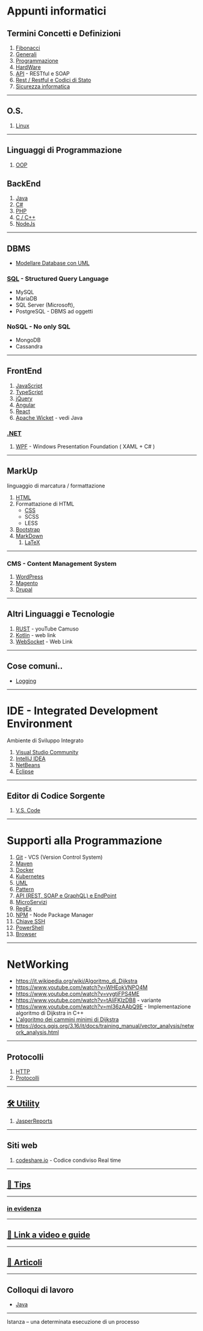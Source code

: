 # Appunti informatici

## Termini Concetti e Definizioni
1. [Fibonacci](./Termini_e_Concetti/Fibonacci.md)
1. [Generali](./Termini_e_Concetti/Definizioni_e_Concetti.md)
1. [Programmazione](./Termini_e_Concetti/Programmazione.md)
1. [HardWare](./Termini_e_Concetti/HardWare.md)
1. [API](./Termini_e_Concetti/API.md) - RESTful e SOAP
1. [Rest / Restful e Codici di Stato](./Web%20API%20Rest.md)
1. [Sicurezza informatica](./Termini_e_Concetti/Hacker.md)
---
## O.S.
1. [Linux](./Linux/ReadMe.md)

---
## Linguaggi di Programmazione
1. [OOP](./OOP/ReadMe.md)

## BackEnd
1. [Java](./Java/ReadMe.md/#Java)
1. [C#](./C%23/ReadMe.md)
1. [PHP](./PHP/ReadMe.md)
1. [C / C++](./C_e_C++/ReadMe.md)
1. [NodeJs](./NodeJs/ReadMe.md)

---
## DBMS
- [Modellare Database con UML](./DataBase/ClassDiagramUML.md)
### [SQL](./DataBase/SQL/ReadMe.md) - Structured Query Language
- MySQL
- MariaDB
- SQL Server (Microsoft),
- PostgreSQL - DBMS ad oggetti
### NoSQL - No only SQL
- MongoDB
- Cassandra

---
## FrontEnd
1. [JavaScript](./JavaScript/ReadMe.md)
1. [TypeScript](./TypeScript/ReadMe.md)
1. [jQuery](./jQuery/ReadMe.md)
1. [Angular](./Angular/ReadMe.md)
1. [React](./React/ReadMe.md)
1. [Apache Wicket](./Java/Wicket.md) - vedi Java

### [.NET](./dotNET/ReadMe.md)
1. [WPF](./dotNET/WPF/WPF.md) - Windows Presentation Foundation ( XAML + C# )

---
## MarkUp
linguaggio di marcatura / formattazione
1. [HTML](./HTML/ReadMe.md)
1. Formattazione di HTML
    - [CSS](./CSS/ReadMe.md)
    - SCSS
    - LESS
1. [Bootstrap](./Bootstrap/ReadMe.md)
1. [MarkDown](./MarkDown/ReadMe.md)
    1. [LaTeX](./LaTeX/ReadMe.md)

---
### CMS - Content Management System
1. [WordPress](./CMS/WordPress/ReadMe.md)
1. [Magento](./CMS/Magento/Magento.md)
1. [Drupal](./CMS/Drupal/ReadMe.md) 

---
## Altri Linguaggi e Tecnologie
1. [RUST](https://www.youtube.com/watch?v=AEHpTZeIs30)  - youTube Camuso
1. [Kotlin](https://www.ionos.it/digitalguide/siti-web/programmazione-del-sito-web/tutorial-kotlin/) - web link
1. [WebSocket](https://www.ionos.it/digitalguide/siti-web/programmazione-del-sito-web/che-cose-websocket/) - Web Link

---
## Cose comuni..
- [Logging](./Logging.md)

---

# IDE - Integrated Development Environment
Ambiente di Sviluppo Integrato

1. [Visual Studio Community](./IDE/VisualStudioCommunity/ReadMe.md)
1. [IntelliJ IDEA](./IDE/IntelliJ_IDEA/ReadMe.md)
1. [NetBeans](./IDE/NetBeans/ReadMe.md)
1. [Eclipse](./IDE/Eclipse/ReadMe.md)

---

## Editor di Codice Sorgente
1. [V.S. Code](./IDE/VSCode/ReadMe.md)

---

# Supporti alla Programmazione
1. [Git](./Git/ReadMe.md) - VCS (Version Control System)
1. [Maven](./Maven.md)
1. [Docker](./Docker/ReadMe.md)
1. [Kubernetes](./Kubernetes.md)
1. [UML](./Supporti/UML/ReadMe.md)
1. [Pattern](./Supporti/Pattern/ReadMe.md)
1. [API (REST, SOAP e GraphQL) e EndPoint](./Termini_e_Concetti/API.md)
1. [MicroServizi](./MicroServizi.md)
1. [RegEx](./Supporti/RegEx/ReadMe.md)
1. [NPM](./Supporti/NPM/ReadMe.md) - Node Package Manager
1. [Chiave SSH](./Supporti/Chiave_SSH/Chiave%20per%20GitHub.md)
1. [PowerShell](./Supporti/PowerShell/ReadMe.md) 
1. [Browser](./Supporti/Browser/ReadMe.md)


---
# NetWorking
- https://it.wikipedia.org/wiki/Algoritmo_di_Dijkstra
- https://www.youtube.com/watch?v=WHEokVNPO4M
- https://www.youtube.com/watch?v=vygtiFPS4ME
- https://www.youtube.com/watch?v=tAliFKIzDB8 - variante
- https://www.youtube.com/watch?v=ml36zAAbQ9E - Implementazione algoritmo di Dijkstra in C++
- [L'algoritmo dei cammini minimi di Dijkstra](https://www.freecodecamp.org/italian/news/lalgoritmo-dei-cammini-minimi-di-dijkstra-una-dettagliata-introduzione-grafica/)
- https://docs.qgis.org/3.16/it/docs/training_manual/vector_analysis/network_analysis.html

---
## Protocolli
1. [HTTP](./Protocolli/HTTP.md)
1. [Protocolli](./Supporti/Protocolli/Protocolli.md)

---
## [🛠️ Utility](./Supporti/Utility/ReadMe.md)
1. [JasperReports](./JasperReports.md)

---
## Siti web
1. [codeshare.io](https://codeshare.io) - Codice condiviso Real time

---
## [💊 Tips](./Supporti/Tips/ReadMe.md)

---
### [in evidenza](./Evidenza.md)

---
## [📒 Link a video e guide](./Supporti/Link/ReadMe.md)

---

## [📰 Articoli](./Articoli/ReadMe.md)

---
## Colloqui di lavoro
- [Java](../Portfolio/ColloquioDiLavoro/JavaDomande.md)

---
Istanza – una determinata esecuzione di un processo
